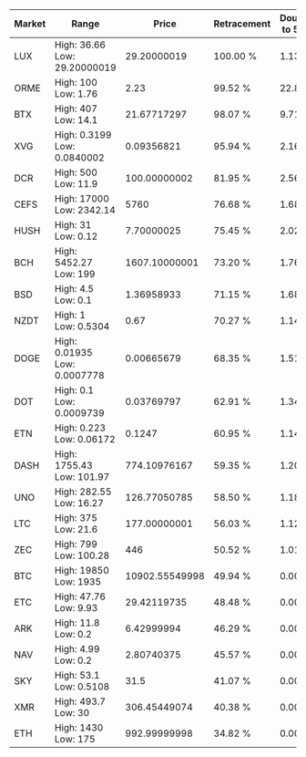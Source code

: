 | Market | Range | Price| Retracement | Doubles to 50% |
| --- | --- | --- | --- | --- |
| LUX | High: 36.66<br />Low: 29.20000019 | 29.20000019 | 100.00 % | 1.13 |
| ORME | High: 100<br />Low: 1.76 | 2.23 | 99.52 % | 22.82 |
| BTX | High: 407<br />Low: 14.1 | 21.67717297 | 98.07 % | 9.71 |
| XVG | High: 0.3199<br />Low: 0.0840002 | 0.09356821 | 95.94 % | 2.16 |
| DCR | High: 500<br />Low: 11.9 | 100.00000002 | 81.95 % | 2.56 |
| CEFS | High: 17000<br />Low: 2342.14 | 5760 | 76.68 % | 1.68 |
| HUSH | High: 31<br />Low: 0.12 | 7.70000025 | 75.45 % | 2.02 |
| BCH | High: 5452.27<br />Low: 199 | 1607.10000001 | 73.20 % | 1.76 |
| BSD | High: 4.5<br />Low: 0.1 | 1.36958933 | 71.15 % | 1.68 |
| NZDT | High: 1<br />Low: 0.5304 | 0.67 | 70.27 % | 1.14 |
| DOGE | High: 0.01935<br />Low: 0.0007778 | 0.00665679 | 68.35 % | 1.51 |
| DOT | High: 0.1<br />Low: 0.0009739 | 0.03769797 | 62.91 % | 1.34 |
| ETN | High: 0.223<br />Low: 0.06172 | 0.1247 | 60.95 % | 1.14 |
| DASH | High: 1755.43<br />Low: 101.97 | 774.10976167 | 59.35 % | 1.20 |
| UNO | High: 282.55<br />Low: 16.27 | 126.77050785 | 58.50 % | 1.18 |
| LTC | High: 375<br />Low: 21.6 | 177.00000001 | 56.03 % | 1.12 |
| ZEC | High: 799<br />Low: 100.28 | 446 | 50.52 % | 1.01 |
| BTC | High: 19850<br />Low: 1935 | 10902.55549998 | 49.94 % | 0.00 |
| ETC | High: 47.76<br />Low: 9.93 | 29.42119735 | 48.48 % | 0.00 |
| ARK | High: 11.8<br />Low: 0.2 | 6.42999994 | 46.29 % | 0.00 |
| NAV | High: 4.99<br />Low: 0.2 | 2.80740375 | 45.57 % | 0.00 |
| SKY | High: 53.1<br />Low: 0.5108 | 31.5 | 41.07 % | 0.00 |
| XMR | High: 493.7<br />Low: 30 | 306.45449074 | 40.38 % | 0.00 |
| ETH | High: 1430<br />Low: 175 | 992.99999998 | 34.82 % | 0.00 |
